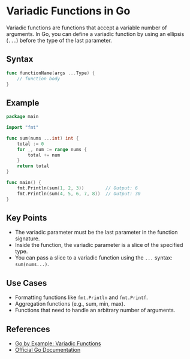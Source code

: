 # Variadic Functions in Go

Variadic functions are functions that accept a variable number of arguments. In Go, you can define a variadic function by using an ellipsis (`...`) before the type of the last parameter.

## Syntax

```go
func functionName(args ...Type) {
    // function body
}
```

## Example

```go
package main

import "fmt"

func sum(nums ...int) int {
    total := 0
    for _, num := range nums {
        total += num
    }
    return total
}

func main() {
    fmt.Println(sum(1, 2, 3))        // Output: 6
    fmt.Println(sum(4, 5, 6, 7, 8))  // Output: 30
}
```

## Key Points

- The variadic parameter must be the last parameter in the function signature.
- Inside the function, the variadic parameter is a slice of the specified type.
- You can pass a slice to a variadic function using the `...` syntax: `sum(nums...)`.

## Use Cases

- Formatting functions like `fmt.Println` and `fmt.Printf`.
- Aggregation functions (e.g., sum, min, max).
- Functions that need to handle an arbitrary number of arguments.

## References

- [Go by Example: Variadic Functions](https://gobyexample.com/variadic-functions)
- [Official Go Documentation](https://golang.org/doc/)
